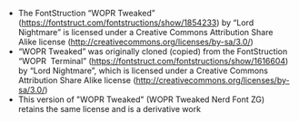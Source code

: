- The FontStruction “WOPR Tweaked” (https://fontstruct.com/fontstructions/show/1854233) by “Lord Nightmare” is licensed under a Creative Commons Attribution Share Alike license (http://creativecommons.org/licenses/by-sa/3.0/)
- “WOPR Tweaked” was originally cloned (copied) from the FontStruction “WOPR  Terminal” (https://fontstruct.com/fontstructions/show/1616604) by “Lord Nightmare”, which is licensed under a Creative Commons Attribution Share Alike license (http://creativecommons.org/licenses/by-sa/3.0/)
- This version of "WOPR Tweaked" (WOPR Tweaked Nerd Font ZG) retains the same license and is a derivative work